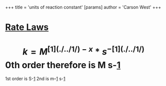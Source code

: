 +++
 title = 'units of reaction constant'
[params]
	author = 'Carson West'
+++
# [Rate Laws](./../rate-laws/)

#  $$  k = M^{[1](./../1/)-x}*s^{-[1](./../1/)} $$  0th order therefore is M s-[1](./../1/)
1st order is S-[1](./../1/)
2nd is m–[1](./../1/) s-[1](./../1/)
